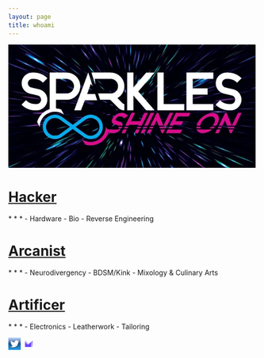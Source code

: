 ```yaml
---
layout: page
title: whoami
---
```


<img src="/assets/SparklesLogo.png">


<h1><a href="/Hacker">Hacker</a></h1>
* * *
  - Hardware
  - Bio
  - Reverse Engineering

  <h1><a href="/Arcanist">Arcanist</a></h1>
* * *
  - Neurodivergency
  - BDSM/Kink
  - Mixology & Culinary Arts
 
 <h1><a href="/Artificer">Artificer</a></h1>
* * *
  - Electronics
  - Leatherwork
  - Tailoring

<a href="https://twitter.com/sparkles_34_32"><img src="/assets/twitterlogo.png"></a>
<a href="mailto:Sparkles@sparcanum.io"><img src="/assets/protonlogo.png"></a>

